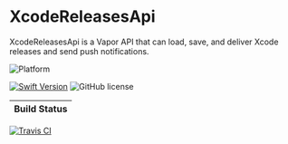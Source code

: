 # XcodeReleasesApi

XcodeReleasesApi is a Vapor API that can load, save, and deliver Xcode releases and send push notifications.

![Platform](https://img.shields.io/badge/platforms-linux%20%7C%20macOS%2010.15-blue.svg)

[![Swift Version](https://img.shields.io/badge/swift-5.1-orange.svg)](https://swift.org)
![GitHub license](https://img.shields.io/badge/license-MIT-lightgrey.svg)

| Build Status
| --------------| 
[![Travis CI](https://travis-ci.org/jeffctown/XcodeReleasesApi.svg?branch=master)](https://travis-ci.org/jeffctown/APNS)
